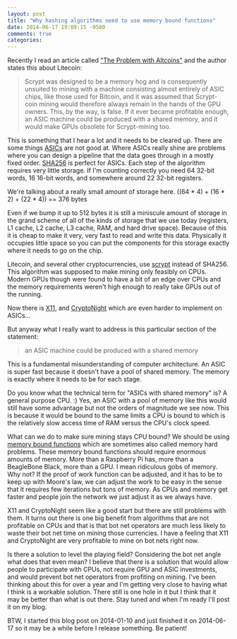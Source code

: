```yaml
---
layout: post
title: "Why hashing algorithms need to use memory bound functions"
date: 2014-06-17 19:09:15 -0500
comments: true
categories: 
---
```


Recently I read an article called ["The Problem with Altcoins"](http://en.wikipedia.org/wiki/Memory_bound_function) and the author states this about Litecoin:

> Scrypt was designed to be a memory hog and is consequently unsuited to mining with a machine consisting almost entirely of ASIC chips, like those used for Bitcoin, and it was assumed that Scrypt-coin mining would therefore always remain in the hands of the GPU owners. This, by the way, is false. If it ever became profitable enough, an ASIC machine could be produced with a shared memory, and it would make GPUs obsolete for Scrypt-mining too.

This is something that I hear a lot and it needs to be cleared up.  There are some things [ASICs](http://en.wikipedia.org/wiki/Application-specific_integrated_circuit) are not good at.  Where ASICs really shine are problems where you can design a pipeline that the data goes through in a mostly fixed order.  [SHA256](http://en.wikipedia.org/wiki/SHA-2) is perfect for ASICs.  Each step of the algorithm requires very little storage.  If I'm counting correctly you need 64 32-bit words, 16 16-bit words, and somewhere around 22 32-bit registers.

We're talking about a really small amount of storage here.  ((64 * 4) + (16 * 2) + (22 * 4)) == 376 bytes

Even if we bump it up to 512 bytes it is still a miniscule amount of storage in the grand scheme of all of the kinds of storage that we use today (registers, L1 cache, L2 cache, L3 cache, RAM, and hard drive space).  Because of this it is cheap to make it very, very fast to read and write this data.  Physically it occupies little space so you can put the components for this storage exactly where it needs to go on the chip.

Litecoin, and several other cryptocurrencies, use [scrypt](http://en.wikipedia.org/wiki/scrypt) instead of SHA256.  This algorithm was supposed to make mining only feasibly on CPUs.  Modern GPUs though were found to have a bit of an edge over CPUs and the memory requirements weren't high enough to really take GPUs out of the running.

Now there is [X11](http://cpucoinlist.com/cryptocurrency-algorithms/x11/), and [CryptoNight](http://cpucoinlist.com/cryptocurrency-algorithms/cryptonight/) which are even harder to implement on ASICs...

But anyway what I really want to address is this particular section of the statement:

> an ASIC machine could be produced with a shared memory

This is a fundamental misunderstanding of computer architecture.  An ASIC is super fast because it doesn't have a pool of shared memory.  The memory is exactly where it needs to be for each stage.

Do you know what the technical term for "ASICs with shared memory" is?  A general purpose CPU.  :)  Yes, an ASIC with a pool of memory like this would still have some advantage but not the orders of magnitude we see now.  This is because it would be bound to the same limits a CPU is bound to which is the relatively slow access time of RAM versus the CPU's clock speed.

What can we do to make sure mining stays CPU bound?  We should be using [memory bound functions](https://en.wikipedia.org/wiki/Memory_bound_function) which are sometimes also called memory hard problems.  These memory bound functions should require enormous amounts of memory.  More than a Raspberry Pi has, more than a BeagleBone Black, more than a GPU.  I mean ridiculous gobs of memory.  Why not?  If the proof of work function can be adjusted, and it has to be to keep up with Moore's law, we can adjust the work to be easy in the sense that it requires few iterations but tons of memory.  As CPUs and memory get faster and people join the network we just adjust it as we always have.

X11 and CryptoNight seem like a good start but there are still problems with them.  It turns out there is one big benefit from algorithms that are not profitable on CPUs and that is that bot net operators are much less likely to waste their bot net time on mining those currencies.  I have a feeling that X11 and CryptoNight are very profitable to mine on bot nets right now.

Is there a solution to level the playing field?  Considering the bot net angle what does that even mean?  I believe that there is a solution that would allow people to participate with CPUs, not require GPU and ASIC investments, and would prevent bot net operators from profiting on mining.  I've been thinking about this for over a year and I'm getting very close to having what I think is a workable solution.  There still is one hole in it but I think that it may be better than what is out there.  Stay tuned and when I'm ready I'll post it on my blog.

BTW, I started this blog post on 2014-01-10 and just finished it on 2014-06-17 so it may be a while before I release something.  Be patient!
